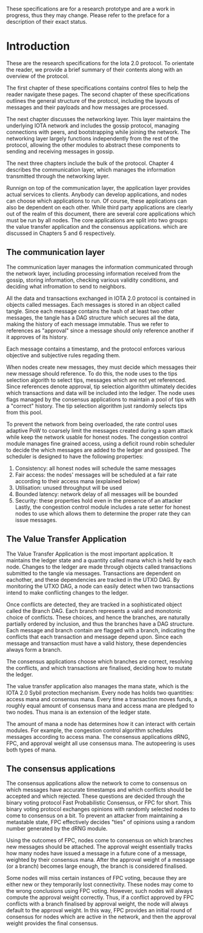 These specifications are for a research prototype and are a work in progress, thus they may change.  Please refer to the preface for a description of their exact status. 


  
    


# Introduction

  

These are the research specifications for the Iota 2.0 protocol. To orientate the reader, we provide a brief summary of their contents along with an overview of the protocol. 

The first chapter of these specifications contains control files to help the reader navigate these pages. The second chapter of these specifications outlines the general structure of the protocol, including the layouts of messages and their payloads and how messages are processed.

The next chapter discusses the networking layer. This layer maintains the underlying IOTA network and includes the gossip protocol, managing connections with peers, and bootstrapping while joining the network.  The networking layer largely functions independently from the rest of the protocol, allowing the other modules to abstract these components to sending and receiving messages in gossip.

The next three chapters include the bulk of the protocol.  Chapter 4 describes the communication layer, which manages the information transmitted through the networking layer.  

Runnign on top of the communication layer, the application layer provides actual services to clients. Anybody can develop applications, and nodes can choose which applications to run. Of course, these applications can also be dependent on each other. While third party applications are clearly out of the realm of this document, there are several core applications which must be run by all nodes.  The core applications are split into two groups: the value transfer application and the consensus applications. which are discussed in Chapters 5 and 6 respectively.  


  
## The communication layer
  

The communication layer manages the information communicated through the network layer, including processing information received from the gossip, storing information, checking various validity conditions, and deciding what infromation to send to neighbors. 

All the data and transactions exchanged in IOTA 2.0 protocol is contained in objects called messages. Each messages is stored in an object called tangle.  Since each message contains the hash of at least two other messages, the tangle has a DAG structure which secures all the data, making the history of each message immutable.  Thus we refer to references as "approval" since a message should only reference another if it approves of its history.  

Each message contains a timestamp, and the protocol enforces various objective and subjective rules regading them.  

When nodes create new messages,  they must decide which messages their new message should reference.  To do this, the node uses to the tips selection algorith to select tips, messages which are not  yet referenced.  Since references denote approval, tip selection algorithm ultimately decides which transactions and data will be included into the ledger.  The node uses flags managed by the consensus applications to maintain a pool of tips with a "correct" history.  The tip selection algorithm just randomly selects tips from this pool.  
 
  
  To prevent the network from being overloaded, the rate control uses adaptive PoW to coarsely limit the messages created during a spam attack while keep the network usable for honest nodes.  The congestion control module manages fine grained access, using a deficit round robin scheduler to decide the which messages are added to the ledger and gossiped.  The scheduler is designed to have the following properties:
1. Consistency: all honest nodes will schedule the same messages
2. Fair access: the nodes' messages will be scheduled at a fair rate according to their access mana (explained below)
3. Utilisation: unused throughput will be used
4. Bounded latency: network delay of all messages will be bounded
5. Security: these properties hold even in the presence of an attacker
Lastly, the congestion control module includes a rate setter for honest nodes to use which allows them to determine the proper rate they can issue messages.
  


  
  
  
  


  

## The Value Transfer Application

 The Value Transfer Application is the most important application. It maintains the ledger state and a quantity called mana which is held by each node. Changes to the ledger are made through objects called transactions submitted to the tangle via messages. Transactions are dependent on eachother, and these dependencies are tracked in the UTXO DAG.  By monitoring the UTXO DAG, a node can easily detect when two transactions intend to make conflicting changes to the ledger.  
 
 Once conflicts are detected, they are tracked in a sophisticated object called the Branch DAG.  Each branch represents a valid and monotonic choice of conflicts.  These choices, and hence the branches, are naturally partially ordered by inclusion, and thus the branches have a DAG structure.  Each message and branch contain are flagged with a branch, indicating the conflicts that each transaction and message depend upon. Since each message and transaction must have a valid history, these dependencies always form a branch. 
 
 The consensus applications choose which branches are correct, resolving the conflicts,  and which transactions are finalised,  deciding how to mutate the ledger. 
 
 The value transfer application also manages the mana state, which is the IOTA 2.0 Sybil protection mechanism. Every node has holds two quantities: access mana and consensus mana. Every time a transaction moves funds, a roughly equal amount of consensus mana and access mana are pledged to two nodes. Thus mana is an extension  of the ledger state.  
 
 The amount of mana a node has determines how it can interact with certain modules.  For example, the congestion control algorithm schedules messages according to access mana.  The consensus applications dRNG, FPC,  and approval weight all use consensus mana. The autopeering is uses both types of mana.  

  
## The consensus applications

The consensus applications allow the network to come to consensus on which messages have accurate timestamps and which conflicts should be accepted and which rejected. These questions are decided through the binary voting protocol Fast Probabilistic Consensus, or FPC for short.  This binary voting protocol exchanges opinions with randomly selected nodes to come to consensus on  a bit.  To prevent an attacker from maintaining a metastable state, FPC effectively decides "ties" of opinions using a random number generated by the dRNG module.  

Using the outcomes of FPC, nodes come to consensus on which branches new messages should be attached.  The approval weight essentially tracks how many nodes have issued a message in a future cone of a message, weighted by their consensus mana.   After the approval weight of a message (or a branch) becomes large enough, the branch is considered finalised.  

Some nodes will miss certain instances of FPC voting, because they are either new or they temporarily lost connectivity. These nodes may come to the wrong conclusions using FPC voting.  However, such nodes will always compute the approval weight correctly. Thus, if a conflict approved by FPC conflicts with a branch finalised by approval weight, the node will always default to the approval weight.  In this way, FPC provides an initial round of consensus for nodes which are active in the network, and then the approval weight provides the final consensus.  

  

